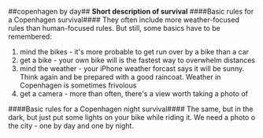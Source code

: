 ##copenhagen by day##
**Short description of survival**
####Basic rules for a Copenhagen survival####
They often include more weather-focused rules than human-focused rules. But still, some basics have to be remembered:
<ol>
<li>mind the bikes - it's more probable to get run over by a bike than a car</li>
<li>get a bike - your own bike will is the fastest way to overwhelm distances</li>
<li>mind the weather - your iPhone weather forcast says it will be sunny. Think again and be prepared with a good raincoat. Weather in Copenhagen is sometimes frivolous</li>
<li>get a camera - more than often, there's a view worth taking a photo of</li>
  </ol>


####Basic rules for a Copenhagen night survival####
The same, but in the dark, but just put some lights on your bike while riding it.
We need a photo o the city - one by day and one by night.
